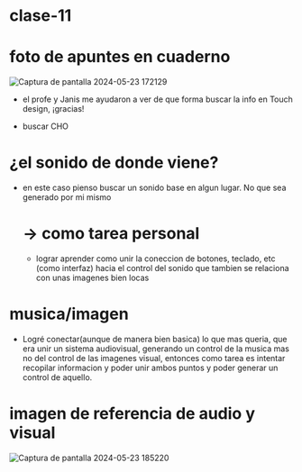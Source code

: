 # clase-11
# foto de apuntes en cuaderno

 ![Captura de pantalla 2024-05-23 172129](https://github.com/Spidermaneberl/dis145/assets/164402625/907f95ed-087e-4f72-a54c-bfb4626d728d)

- el profe y Janis me ayudaron a ver de que forma buscar la info en Touch design, ¡gracias!

- buscar CHO
# ¿el sonido de donde viene?
- en este caso pienso buscar un sonido base en algun lugar. No que sea generado por mi mismo

  # -> como tarea personal 
    - lograr aprender como unir la coneccion de botones, teclado, etc (como interfaz) hacia el control del sonido que tambien se relaciona con unas imagenes bien locas



# musica/imagen
- Logré conectar(aunque de manera bien basica) lo que mas queria, que era unir un sistema audiovisual, generando un control de la musica mas no del control de las imagenes visual, entonces como tarea es intentar recopilar informacion y poder unir ambos puntos y poder generar un control de aquello.
# imagen de referencia de audio y visual
![Captura de pantalla 2024-05-23 185220](https://github.com/Spidermaneberl/dis145/assets/164402625/1b37a9f9-2be5-4ec9-8d00-d6deb37c2e13)



